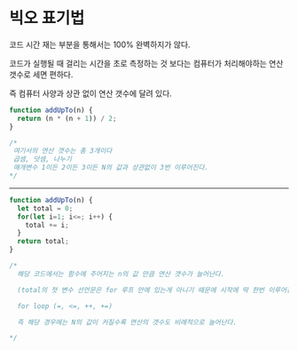 # 빅오 표기법

코드 시간 재는 부분을 통해서는 100% 완벽하지가 않다.

코드가 실행될 때 걸리는 시간을 초로 측정하는 것 보다는
컴퓨터가 처리해야하는 연산 갯수로 세면 편하다.

즉 컴퓨터 사양과 상관 없이 연산 갯수에 달려 있다.

```js
function addUpTo(n) {
  return (n * (n + 1)) / 2;
}

/*
 여기서의 연산 갯수는 총 3개이다
 곱셈, 덧셈, 나누기
 매개변수 1이든 2이든 3이든 N의 값과 상관없이 3번 이루어진다.
*/
```

---

```js
function addUpTo(n) {
  let total = 0;
  for(let i=1; i<=; i++) {
    total += i;
  }
  return total;
}

/*
  해당 코드에서는 함수에 주어지는 n의 값 만큼 연산 갯수가 늘어난다.

  (total의 첫 변수 선언문은 for 루프 안에 있는게 아니기 때문에 시작에 딱 한번 이루어짐)

  for loop (=, <=, ++, +=)

  즉 해당 경우에는 N의 값이 커질수록 연산의 갯수도 비례적으로 늘어난다.

*/
```

